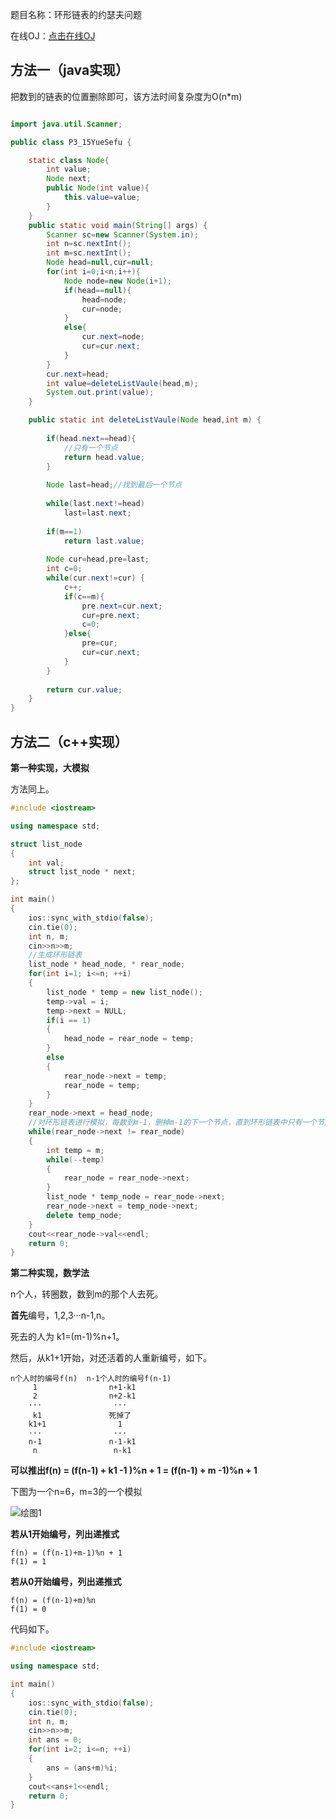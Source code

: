题目名称：环形链表的约瑟夫问题

在线OJ：[点击在线OJ](https://www.nowcoder.com/practice/c3b34059faf546d3a7ee28f2b0154286?tpId=101&tqId=33177&rp=1&ru=%2Fta%2Fprogrammer-code-interview-guide&qru=%2Fta%2Fprogrammer-code-interview-guide%2Fquestion-ranking&tab=answerKey)







## 方法一（java实现）

把数到的链表的位置删除即可，该方法时间复杂度为O(n\*m)



```java

import java.util.Scanner;

public class P3_15YueSefu {

	static class Node{
		int value;
		Node next;
		public Node(int value){
			this.value=value;
		}
	}
    public static void main(String[] args) {
		Scanner sc=new Scanner(System.in);
		int n=sc.nextInt();
		int m=sc.nextInt();
		Node head=null,cur=null;
		for(int i=0;i<n;i++){
			Node node=new Node(i+1);
			if(head==null){
				head=node;
				cur=node;
			}
			else{
				cur.next=node;
				cur=cur.next;
			}
		}
		cur.next=head;
		int value=deleteListVaule(head,m);
		System.out.print(value);
    }

    public static int deleteListVaule(Node head,int m) {
		
		if(head.next==head){
			//只有一个节点
			return head.value;
		}
		
		Node last=head;//找到最后一个节点
		
		while(last.next!=head)
			last=last.next;
		
		if(m==1)
			return last.value;
		
        Node cur=head,pre=last;
		int c=0;
        while(cur.next!=cur) {
			c++;
			if(c==m){
				pre.next=cur.next;
				cur=pre.next;
				c=0;
			}else{
				pre=cur;
				cur=cur.next;
			}
        }
		
		return cur.value;
    }
}
```

## 方法二（c++实现）

**第一种实现，大模拟**

方法同上。

```c++
#include <iostream>

using namespace std;

struct list_node
{
    int val;
    struct list_node * next;
};

int main()
{
    ios::sync_with_stdio(false);
    cin.tie(0);
    int n, m;
    cin>>n>>m;
    //生成环形链表
    list_node * head_node, * rear_node;
    for(int i=1; i<=n; ++i)
    {
        list_node * temp = new list_node();
        temp->val = i;
        temp->next = NULL;
        if(i == 1)
        {
            head_node = rear_node = temp;
        }
        else
        {
            rear_node->next = temp;
            rear_node = temp;
        }
    }
    rear_node->next = head_node;
    //对环形链表进行模拟，每数到m-1，删掉m-1的下一个节点，直到环形链表中只有一个节点
    while(rear_node->next != rear_node)
    {
        int temp = m;
        while(--temp)
        {
            rear_node = rear_node->next;
        }
        list_node * temp_node = rear_node->next;
        rear_node->next = temp_node->next;
        delete temp_node;
    }
    cout<<rear_node->val<<endl;
    return 0;
}
```

**第二种实现，数学法**

n个人，转圈数，数到m的那个人去死。

**首先**编号，1,2,3···n-1,n。

死去的人为 k1=(m-1)%n+1。

然后，从k1+1开始，对还活着的人重新编号，如下。

```
n个人时的编号f(n)  n-1个人时的编号f(n-1)
     1                n+1-k1
     2                n+2-k1
    ···                ···
     k1               死掉了
    k1+1                1
    ···                ···
    n-1               n-1-k1
     n                 n-k1
```

**可以推出f(n) = (f(n-1) + k1 -1 )%n + 1 = (f(n-1) + m -1)%n + 1**

下图为一个n=6，m=3的一个模拟

![绘图1](https://user-images.githubusercontent.com/78253924/111283823-7b6ff900-867a-11eb-9917-c945d451114c.png)

**若从1开始编号，列出递推式**

```
f(n) = (f(n-1)+m-1)%n + 1
f(1) = 1
```

**若从0开始编号，列出递推式**

```
f(n) = (f(n-1)+m)%n
f(1) = 0
```

代码如下。

```c++
#include <iostream>

using namespace std;

int main()
{
    ios::sync_with_stdio(false);
    cin.tie(0);
    int n, m;
    cin>>n>>m;
    int ans = 0;
    for(int i=2; i<=n; ++i)
    {
        ans = (ans+m)%i;
    }
    cout<<ans+1<<endl;
    return 0;
}
```



     

